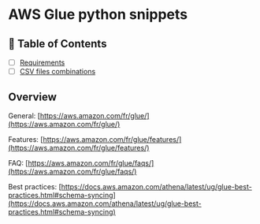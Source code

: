 # AWS Glue python snippets

## 📜 Table of Contents

- [ ] [Requirements](../requirements.md)
- [ ] [CSV files combinations](combine_csv_files/README.md)

## Overview
General: [https://aws.amazon.com/fr/glue/](https://aws.amazon.com/fr/glue/)

Features: [https://aws.amazon.com/fr/glue/features/](https://aws.amazon.com/fr/glue/features/)

FAQ: [https://aws.amazon.com/fr/glue/faqs/](https://aws.amazon.com/fr/glue/faqs/)

Best practices: [https://docs.aws.amazon.com/athena/latest/ug/glue-best-practices.html#schema-syncing](https://docs.aws.amazon.com/athena/latest/ug/glue-best-practices.html#schema-syncing)

